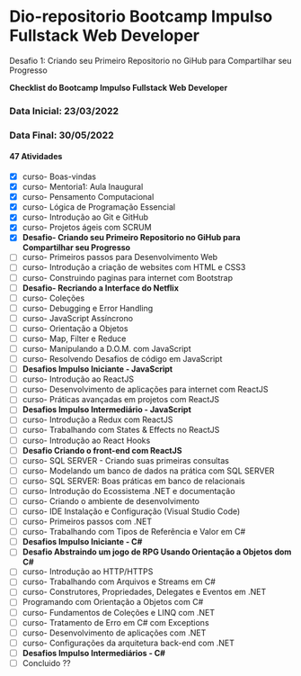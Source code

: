 # Dio-repositorio Bootcamp Impulso Fullstack Web Developer
Desafio 1: Criando seu Primeiro Repositorio no GiHub para Compartilhar seu Progresso

**Checklist do Bootcamp Impulso Fullstack Web Developer**
### Data Inicial: 23/03/2022
### Data Final: 30/05/2022
#### 47 Atividades
- [x] curso- Boas-vindas
- [x] curso- Mentoria1: Aula Inaugural
- [x] curso- Pensamento Computacional
- [x] curso- Lógica de Programação Essencial
- [x] curso- Introdução ao Git e GitHub
- [x] curso- Projetos ágeis com SCRUM
- [x] **Desafio- Criando seu Primeiro Repositorio no GiHub para Compartilhar seu Progresso**
- [ ] curso- Primeiros passos para Desenvolvimento Web
- [ ] curso- Introdução a criação de websites com HTML e CSS3
- [ ] curso- Construindo paginas para internet com Bootstrap
- [ ] **Desafio- Recriando a Interface do Netflix**
- [ ] curso- Coleções
- [ ] curso- Debugging e Error Handling
- [ ] curso- JavaScript Assíncrono
- [ ] curso- Orientação a Objetos
- [ ] curso- Map, Filter e Reduce
- [ ] curso- Manipulando a D.O.M. com JavaScript
- [ ] curso- Resolvendo Desafios de código em JavaScript
- [ ] **Desafios Impulso Iniciante - JavaScript**
- [ ] curso- Introdução ao ReactJS
- [ ] curso- Desenvolvimento de aplicações para internet com ReactJS
- [ ] curso- Práticas avançadas em projetos  com ReactJS
- [ ] **Desafios Impulso Intermediário - JavaScript**
- [ ] curso- Introdução a Redux com ReactJS
- [ ] curso- Trabalhando com States & Effects no ReactJS
- [ ] curso- Introdução ao React Hooks
- [ ] **Desafio Criando o front-end com ReactJS**
- [ ] curso- SQL SERVER - Criando suas primeiras consultas
- [ ] curso- Modelando um banco de dados na prática com SQL SERVER
- [ ] curso- SQL SERVER: Boas práticas em banco de relacionais
- [ ] curso- Introdução do  Ecossistema .NET e documentação
- [ ] curso- Criando o ambiente de desenvolvimento
- [ ] curso- IDE Instalação e Configuração (Visual Studio Code)
- [ ] curso- Primeiros passos com .NET
- [ ] curso- Trabalhando com Tipos de Referência e Valor em C#
- [ ] **Desafios Impulso Iniciante - C#**
- [ ] **Desafio Abstraindo um jogo de RPG Usando Orientação a Objetos dom C#**
- [ ] curso- Introdução ao HTTP/HTTPS
- [ ] curso- Trabalhando com Arquivos e Streams em C#
- [ ] curso- Construtores, Propriedades, Delegates e Eventos em .NET
- [ ] Programando com Orientação a Objetos com C#
- [ ] curso- Fundamentos de Coleções e LINQ com .NET
- [ ] curso- Tratamento de Erro em C# com Exceptions
- [ ] curso- Desenvolvimento de aplicações com .NET
- [ ] curso- Configurações da arquitetura back-end com .NET
- [ ] **Desafios Impulso Intermediários - C#**
- [ ] Concluido ??